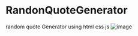 # RandonQuoteGenerator
random quote Generator using html css js
![image](https://user-images.githubusercontent.com/38362696/204103835-cb0af283-f388-4316-9b8c-303079608754.png)
